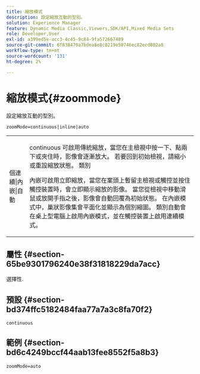 ```yaml
---
title: 縮放模式
description: 設定縮放互動的型別。
solution: Experience Manager
feature: Dynamic Media Classic,Viewers,SDK/API,Mixed Media Sets
role: Developer,User
exl-id: a399ed5e-acc3-4c45-9c84-9fa572667489
source-git-commit: 6f838470a7bdea8e8c0219e59746ec82ecd802a8
workflow-type: tm+mt
source-wordcount: '131'
ht-degree: 2%

---
```


# 縮放模式{#zoommode}

設定縮放互動的型別。

`zoomMode=continuous|inline|auto`

<table id="table_E314540D347D47699C04EB80D20C0721"> 
 <tbody> 
  <tr> 
   <td colname="col1"> <p> <span class="codeph">個連續|內嵌|自動</span> </p> </td> 
   <td colname="col2"> <p> <span class="codeph"> continuous </span>可啟用傳統縮放，當您在主檢視中按一下、點兩下或夾住時，影像會逐漸放大。 若要回到初始檢視，請縮小或重設縮放狀態。 類別 </p> <p> <span class="codeph">內嵌</span>可啟用立即縮放，當您在案頭上暫留主檢視或觸控並按住觸控裝置時，會立即顯示縮放的影像。 當您從檢視中移動滑鼠或放開手指之後，影像會自動回覆為初始狀態。 在<span class="codeph">內嵌</span>模式中，巢狀影像集會平面化並顯示為個別縮圖。 類別<span class="codeph">自動</span>會在桌上型電腦上啟用內嵌模式，並在觸控裝置上啟用連續模式。 </p> </td> 
  </tr> 
 </tbody> 
</table>

## 屬性 {#section-65be9301796240e38f31818229da7acc}

選擇性.

## 預設 {#section-bd374ffc5182484faa77a7a3c8fa70f2}

`continuous`

## 範例 {#section-bd6c4249bccf44aab13fee8552f5a8b3}

`zoomMode=auto`
